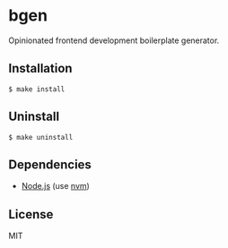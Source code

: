 
# bgen

  Opinionated frontend development boilerplate generator.

## Installation

    $ make install

## Uninstall

    $ make uninstall

## Dependencies

  - [Node.js](http://nodejs.org/) (use [nvm](https://github.com/creationix/nvm))

## License

  MIT
